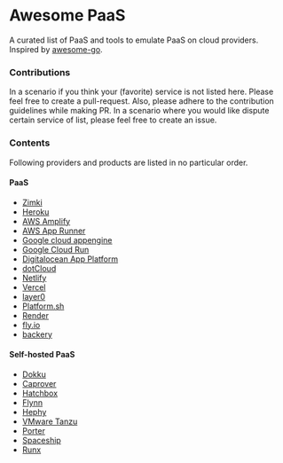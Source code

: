 # Awesome PaaS
A curated list of PaaS and tools to emulate PaaS on cloud providers. Inspired by [awesome-go](https://github.com/avelino/awesome-go).


### Contributions

In a scenario if you think your (favorite) service is not listed here. Please feel free to create a pull-request. Also, please adhere to the contribution guidelines while making PR. In a scenario where you would like dispute certain service of list, please feel free to create an issue.

### Contents

Following providers and products are listed in no particular order.

#### PaaS
- [Zimki](https://www.slideshare.net/swardley/zimki-2006)
- [Heroku](https://www.heroku.com)
- [AWS Amplify](https://aws.amazon.com/amplify)
- [AWS App Runner](https://aws.amazon.com/apprunner)
- [Google cloud appengine](https://cloud.google.com/appengine)
- [Google Cloud Run](https://cloud.google.com/run)
- [Digitalocean App Platform](https://www.digitalocean.com/products/app-platform)
- [dotCloud](https://www.docker.com/docker-news-and-press/dotcloud-inc-now-docker-inc)
- [Netlify](https://www.netlify.com)
- [Vercel](https://vercel.com)
- [layer0](https://www.layer0.co)
- [Platform.sh](https://platform.sh)
- [Render](https://render.com)
- [fly.io](https://fly.io)
- [backery](https://backery.io/)

#### Self-hosted PaaS
- [Dokku](https://dokku.com)
- [Caprover](https://caprover.com/)
- [Hatchbox](https://www.hatchbox.io)
- [Flynn](https://github.com/flynn/flynn) 
- [Hephy](https://web.teamhephy.com/)
- [VMware Tanzu](https://tanzu.vmware.com)
- [Porter](https://porter.run)
- [Spaceship](https://spaceship.run)
- [Runx](https://runx.dev)

